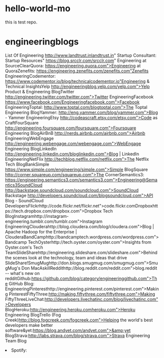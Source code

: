 # hello-world-mo
this is test repo. 
# engineeringblogs
List Of Engineering
http://www.landtrust.inlandtrust.in" Startup Consultant: Startup Resources"
https://blog.srcclr.com/srcclr.com" Engineering at SourceClearQuora:
https://engineering.quora.com">Engineering at QuoraZenefits:
https://engineering.zenefits.com/zenefits.com"Zenefits EngineeringCodementor:
https://www.codementor.io/blog/technicalcodementor.io"Engineering &amp; Technical InsightsYelp
http://engineeringblog.yelp.com/yelp.com">Yelp Product &amp; Engineering BlogTwitter
http://engineering.twitter.com/twitter.com">Twitter EngineeringFacebook
https://www.facebook.com/Engineeringfacebook.com">Facebook EngineeringToptal:
http://www.toptal.com/blogtoptal.com">The Toptal Engineering BlogYammer:
http://eng.yammer.com/blog/yammer.com">Blog - Yammer EngineeringEtsy
http://codeascraft.etsy.com/etsy.com">Code as CraftFourSquare
http://engineering.foursquare.com/foursquare.com">Foursquare Engineering BlogAirBnB
http://nerds.airbnb.com/airbnb.com">Airbnb EngineeringWebEngage
http://engineering.webengage.com/webengage.com">WebEngage Engineering BlogLinkedIn
http://engineering.linkedin.com/bloglinkedin.com">Blog | LinkedIn EngineeringNetFlix
http://techblog.netflix.com/netflix.com">The Netflix Tech BlogBankSimple
https://www.simple.com/engineering/simple.com">Simple BlogSquare
http://corner.squareup.com/squareup.com">The CornerSemantics3:
https://engineering.semantics3.com/semantics3.com">Engineering@Semantics3SoundCloud
http://backstage.soundcloud.com/soundcloud.com">SoundCloud Backstage
http://developers.soundcloud.com/blogsoundcloud.com">API Blog - SoundCloud DevelopersFlickrhttp://code.flickr.net/flickr.net">code.flickr.comDropboxhttps://tech.dropbox.com/dropbox.com">Dropbox Tech BlogInstagramhttp://instagram-engineering.tumblr.com/tumblr.com">Instagram EngineeringClouderahttp://blog.cloudera.com/blog/cloudera.com">Blog | Apache Hadoop for the Enterprise | ClouderaBandCamphttp://bandcamptech.wordpress.com/wordpress.com">Bandcamp TechOysterhttp://tech.oyster.com/oyster.com">Insights from Oyster.com's Tech TeamSlideSharehttp://engineering.slideshare.com/slideshare.com">Behind the scenes look at the technology, team and ideas that drive SlideShare!SmugMughttp://don.blogs.smugmug.com/smugmug.com">SmugMug's Don MacAskillReddithttp://blog.reddit.com/reddit.com">blog.reddit -- what's new on redditGithub:https://github.com/blog/category/engineeringgithub.com">The GitHub Blog: EngineeringPinteresthttp://engineering.pinterest.com/pinterest.com">Making PinterestFiftyThree:http://making.fiftythree.com/fiftythree.com">Making FiftyThreeLiveChat:http://developers.livechatinc.com/blog/livechatinc.com">Developers BlogHeroku:http://engineering.heroku.comheroku.com">Heroku Engineering BlogTrello (Fog Creek)http://blog.fogcreek.com/fogcreek.com">Helping the world's best developers make better software&amp;yet:https://blog.andyet.com/andyet.com">&amp;yet BlogStrava:http://labs.strava.com/blog/strava.com">Strava Engineering Team Blog</a></span></li><li>Spotify:</li></ul>

